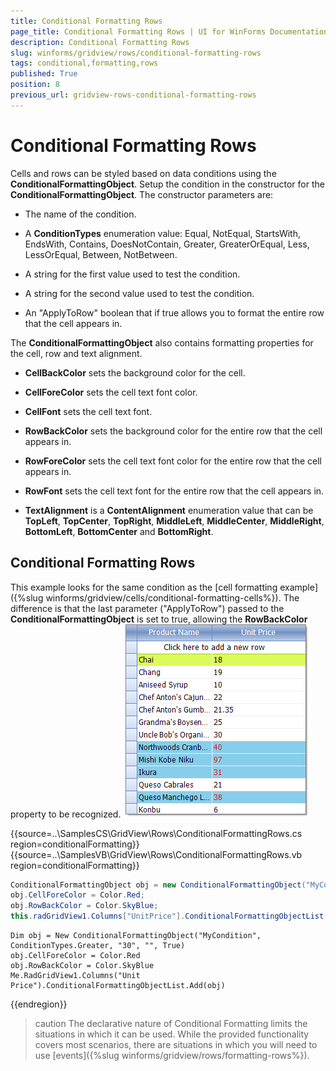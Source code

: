 ```yaml
---
title: Conditional Formatting Rows
page_title: Conditional Formatting Rows | UI for WinForms Documentation
description: Conditional Formatting Rows
slug: winforms/gridview/rows/conditional-formatting-rows
tags: conditional,formatting,rows
published: True
position: 8
previous_url: gridview-rows-conditional-formatting-rows
---
```


# Conditional Formatting Rows



Cells and rows can be styled based on data conditions using the __ConditionalFormattingObject__. Setup the condition in the constructor for the __ConditionalFormattingObject__. The constructor parameters are:

* The name of the condition. 

* A __ConditionTypes__ enumeration value: Equal, NotEqual, StartsWith, EndsWith, Contains, DoesNotContain, Greater, GreaterOrEqual, Less, LessOrEqual, Between, NotBetween.

* A string for the first value used to test the condition.

* A string for the second value used to test the condition.

* An "ApplyToRow" boolean that if true allows you to format the entire row that the cell appears in.

The __ConditionalFormattingObject__ also contains formatting properties for the cell, row and text alignment. 

* __CellBackColor__ sets the background color for the cell.
        

* __CellForeColor__ sets the cell text font color.
        

* __CellFont__ sets the cell text font.
        

* __RowBackColor__ sets the background color for the entire row that the cell appears in.
        

* __RowForeColor__ sets the cell text font color for the entire row that the cell appears in.
        

* __RowFont__ sets the cell text font for the entire row that the cell appears in.
        

* __TextAlignment__ is a __ContentAlignment__ enumeration value that can be __TopLeft__, __TopCenter__, __TopRight__, __MiddleLeft__, __MiddleCenter__, __MiddleRight__, __BottomLeft__, __BottomCenter__ and __BottomRight__.

## Conditional Formatting Rows

This example looks for the same condition as the [cell formatting example]({%slug winforms/gridview/cells/conditional-formatting-cells%}). The difference is that the last parameter ("ApplyToRow") passed to the __ConditionalFormattingObject__ is set to true, allowing the __RowBackColor__ property to be recognized.  ![gridview-rows-conditional-formatting-rows 001](images/gridview-rows-conditional-formatting-rows001.png)

{{source=..\SamplesCS\GridView\Rows\ConditionalFormattingRows.cs region=conditionalFormatting}} 
{{source=..\SamplesVB\GridView\Rows\ConditionalFormattingRows.vb region=conditionalFormatting}} 

````C#
ConditionalFormattingObject obj = new ConditionalFormattingObject("MyCondition", ConditionTypes.Greater, "30", "", true);
obj.CellForeColor = Color.Red;
obj.RowBackColor = Color.SkyBlue;
this.radGridView1.Columns["UnitPrice"].ConditionalFormattingObjectList.Add(obj);

````
````VB.NET
Dim obj = New ConditionalFormattingObject("MyCondition", ConditionTypes.Greater, "30", "", True)
obj.CellForeColor = Color.Red
obj.RowBackColor = Color.SkyBlue
Me.RadGridView1.Columns("Unit Price").ConditionalFormattingObjectList.Add(obj)

````

{{endregion}} 


>caution The declarative nature of Conditional Formatting limits the situations in which it can be used. While the provided functionality covers most scenarios, there are situations in which you will need to use [events]({%slug winforms/gridview/rows/formatting-rows%}).
>



